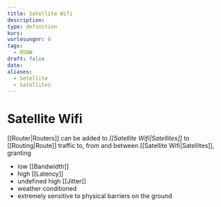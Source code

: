 ```yaml
---
title: Satellite Wifi
description: 
type: definition
kurs: 
vorlesungnr: 0
tags:
  - OSNW
draft: false
date: 
aliases:
  - Setellite
  - Satellites
---
```


# Satellite Wifi

[[Router|Routers]] can be added to *[[Satellite Wifi|Satellites]]* to [[Routing|Route]] traffic to, from and between [[Satellite Wifi|Satellites]], granting

- low [[Bandwidth]]
- high [[Latency]]
- undefined high [[Jitter]]
- weather conditioned
- extremely sensitive to physical barriers on the ground